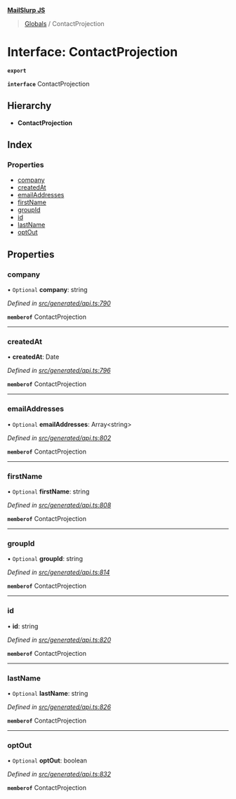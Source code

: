 **[MailSlurp JS](../README.md)**

> [Globals](../README.md) / ContactProjection

# Interface: ContactProjection

**`export`** 

**`interface`** ContactProjection

## Hierarchy

* **ContactProjection**

## Index

### Properties

* [company](contactprojection.md#company)
* [createdAt](contactprojection.md#createdat)
* [emailAddresses](contactprojection.md#emailaddresses)
* [firstName](contactprojection.md#firstname)
* [groupId](contactprojection.md#groupid)
* [id](contactprojection.md#id)
* [lastName](contactprojection.md#lastname)
* [optOut](contactprojection.md#optout)

## Properties

### company

• `Optional` **company**: string

*Defined in [src/generated/api.ts:790](https://github.com/mailslurp/mailslurp-client/blob/c5e5f20/src/generated/api.ts#L790)*

**`memberof`** ContactProjection

___

### createdAt

•  **createdAt**: Date

*Defined in [src/generated/api.ts:796](https://github.com/mailslurp/mailslurp-client/blob/c5e5f20/src/generated/api.ts#L796)*

**`memberof`** ContactProjection

___

### emailAddresses

• `Optional` **emailAddresses**: Array\<string>

*Defined in [src/generated/api.ts:802](https://github.com/mailslurp/mailslurp-client/blob/c5e5f20/src/generated/api.ts#L802)*

**`memberof`** ContactProjection

___

### firstName

• `Optional` **firstName**: string

*Defined in [src/generated/api.ts:808](https://github.com/mailslurp/mailslurp-client/blob/c5e5f20/src/generated/api.ts#L808)*

**`memberof`** ContactProjection

___

### groupId

• `Optional` **groupId**: string

*Defined in [src/generated/api.ts:814](https://github.com/mailslurp/mailslurp-client/blob/c5e5f20/src/generated/api.ts#L814)*

**`memberof`** ContactProjection

___

### id

•  **id**: string

*Defined in [src/generated/api.ts:820](https://github.com/mailslurp/mailslurp-client/blob/c5e5f20/src/generated/api.ts#L820)*

**`memberof`** ContactProjection

___

### lastName

• `Optional` **lastName**: string

*Defined in [src/generated/api.ts:826](https://github.com/mailslurp/mailslurp-client/blob/c5e5f20/src/generated/api.ts#L826)*

**`memberof`** ContactProjection

___

### optOut

• `Optional` **optOut**: boolean

*Defined in [src/generated/api.ts:832](https://github.com/mailslurp/mailslurp-client/blob/c5e5f20/src/generated/api.ts#L832)*

**`memberof`** ContactProjection
